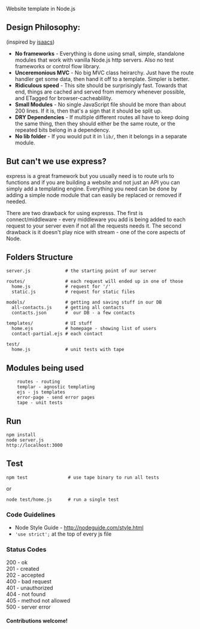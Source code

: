 Website template in Node.js

## Design Philosophy:

(inspired by [isaacs](https://github.com/isaacs/npm-www))

* **No frameworks** - Everything is done using small, simple, standalone modules that work with vanilla Node.js http servers. Also no test frameworks or control flow library.
* **Unceremonious MVC** - No big MVC class heirarchy. Just have the route handler get some data, then hand it off to a template.  Simpler is better.
* **Ridiculous speed** - This site should be surprisingly fast.  Towards that end, things are cached and served from memory whenever possible, and ETagged for browser-cacheablility.
* **Small Modules** - No single JavaScript file should be more than about 200 lines.  If it is, then that's a sign that it should be split up.  
* **DRY Dependencies** - If multiple different routes all have to keep doing the same thing, then they should either be the same route, or the repeated bits belong in a dependency.
* **No lib folder** - If you would put it in `lib/`, then it belongs in a separate module.

## But can't we use express?

express is a great framework but you usually need is to route urls to functions and if you are building a website and not just an API you can simply add a templating engine. Everything you need can be done by adding a simple node module that can easily be replaced or removed if needed.

There are two drawback for using expresss. The first is connect/middleware - every middleware you add is being added to each request to your server even if not all the requests needs it. The second drawback is it doesn't play nice with stream - one of the core aspects of Node.  

## Folders Structure

    server.js             # the starting point of our server

    routes/               # each request will ended up in one of those
      home.js             # request for '/'
      static.js           # request for static files

    models/               # getting and saving stuff in our DB 
      all-contacts.js     # getting all contacts
      contacts.json       #  our DB - a few contacts

    templates/            # UI stuff
      home.ejs            # homepage - showing list of users
      contact-partial.ejs # each contact

    test/             
      home.js             # unit tests with tape

## Modules being used

        routes - routing
        templar - agnostic templating
        ejs - js templates
        error-page - send error pages
        tape - unit tests
        
## Run

    npm install
    node server.js
    http://localhost:3000

## Test

    npm test               # use tape binary to run all tests

or

    node test/home.js      # run a single test

### Code Guidelines

* Node Style Guide - http://nodeguide.com/style.html
* `'use strict';` at the top of every js file


### Status Codes

200 - ok  
201 - created  
202 - accepted  
400 - bad request  
401 - unauthorized  
404 - not found  
405 - method not allowed  
500 - server error  

#### Contributions welcome!  
